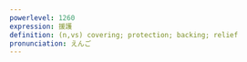 ```yaml
---
powerlevel: 1260
expression: 援護
definition: (n,vs) covering; protection; backing; relief
pronunciation: えんご
---
```

